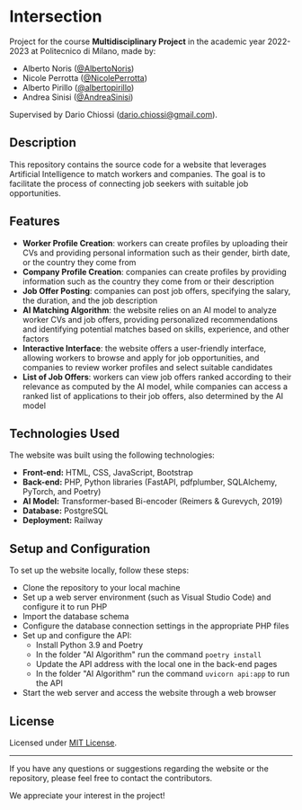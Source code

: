 # Intersection
Project for the course **Multidisciplinary Project** in the academic year 2022-2023 at Politecnico di Milano, made by:
- Alberto Noris ([@AlbertoNoris](https://github.com/AlbertoNoris))
- Nicole Perrotta ([@NicolePerrotta](https://github.com/NicolePerrotta))
- Alberto Pirillo ([@albertopirillo](https://github.com/albertopirillo))
- Andrea Sinisi ([@AndreaSinisi](https://github.com/AndreaSinisi))
  
Supervised by Dario Chiossi (dario.chiossi@gmail.com).

## Description
This repository contains the source code for a website that leverages Artificial Intelligence to match workers and companies. The goal is to facilitate the process of connecting job seekers with suitable job opportunities. 

## Features
- **Worker Profile Creation**: workers can create profiles by uploading their CVs and providing personal information such as their gender, birth date, or the country they come from
- **Company Profile Creation**: companies can create profiles by providing information such as the country they come from or their description
- **Job Offer Posting**: companies can post job offers, specifying the salary, the duration, and the job description
- **AI Matching Algorithm**: the website relies on an AI model to analyze worker CVs and job offers, providing personalized recommendations and identifying potential matches based on skills, experience, and other factors
- **Interactive Interface**: the website offers a user-friendly interface, allowing workers to browse and apply for job opportunities, and companies to review worker profiles and select suitable candidates
- **List of Job Offers**: workers can view job offers ranked according to their relevance as computed by the AI model, while companies can access a ranked list of applications to their job offers, also determined by the AI model

## Technologies Used
The website was built using the following technologies:
- **Front-end:** HTML, CSS, JavaScript, Bootstrap
- **Back-end:** PHP, Python libraries (FastAPI, pdfplumber, SQLAlchemy, PyTorch, and Poetry)
- **AI Model:** Transformer-based Bi-encoder (Reimers & Gurevych, 2019)
- **Database:** PostgreSQL
- **Deployment:** Railway

## Setup and Configuration
To set up the website locally, follow these steps:
- Clone the repository to your local machine
- Set up a web server environment (such as Visual Studio Code) and configure it to run PHP
- Import the database schema
- Configure the database connection settings in the appropriate PHP files
- Set up and configure the API:
    - Install Python 3.9 and Poetry
    - In the folder "AI Algorithm" run the command `poetry install`
    - Update the API address with the local one in the back-end pages
    - In the folder "AI Algorithm" run the command `uvicorn api:app` to run the API
- Start the web server and access the website through a web browser

## License
Licensed under [MIT License](LICENSE).

___

If you have any questions or suggestions regarding the website or the repository, please feel free to contact the contributors.

We appreciate your interest in the project!
